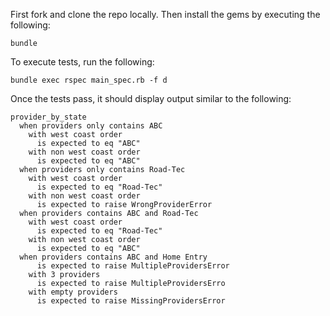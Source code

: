 First fork and clone the repo locally. Then install the gems by executing the following:

    bundle

To execute tests, run the following:

    bundle exec rspec main_spec.rb -f d

Once the tests pass, it should display output similar to the following:

    provider_by_state
      when providers only contains ABC
        with west coast order
          is expected to eq "ABC"
        with non west coast order
          is expected to eq "ABC"
      when providers only contains Road-Tec
        with west coast order
          is expected to eq "Road-Tec"
        with non west coast order
          is expected to raise WrongProviderError
      when providers contains ABC and Road-Tec
        with west coast order
          is expected to eq "Road-Tec"
        with non west coast order
          is expected to eq "ABC"
      when providers contains ABC and Home Entry
          is expected to raise MultipleProvidersError
        with 3 providers
          is expected to raise MultipleProvidersErro
        with empty providers
          is expected to raise MissingProvidersError

